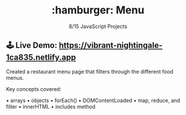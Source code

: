 <h1 align="center">:hamburger:	Menu</h1>
<p align="center">8/15 JavaScript Projects</p>

## 🕹 Live Demo: https://vibrant-nightingale-1ca835.netlify.app

Created a restaurant menu page that filters through the different food menus.

Key concepts covered:

• arrays
• objects
• forEach()
• DOMContentLoaded
• map, reduce, and filter
• innerHTML
• includes method

